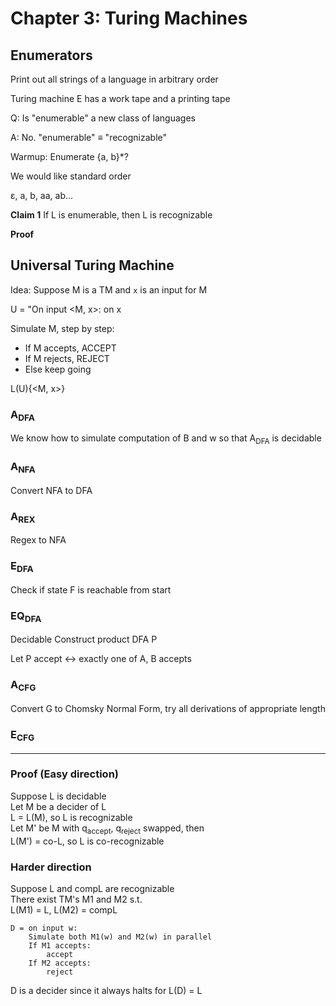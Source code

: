 # Chapter 3: Turing Machines

## Enumerators

Print out all strings of a language in arbitrary order

Turing machine E has a work tape and a printing tape

Q: Is "enumerable" a new class of languages

A: No. "enumerable" &equiv; "recognizable"

Warmup: Enumerate {a, b}*?

We would like standard order

&epsilon;, a, b, aa, ab...

**Claim 1** If L is enumerable, then L is recognizable

**Proof**

## Universal Turing Machine

Idea: Suppose M is a TM and `x` is an input for M

U = "On input <M, x>: on x

Simulate M, step by step:
* If M accepts, ACCEPT
* If M rejects, REJECT
* Else keep going

L(U){<M, x>}

### A<sub>DFA</sub>

We know how to simulate computation of B and w so that A<sub>DFA</sub> is decidable

### A<sub>NFA</sub>

Convert NFA to DFA

### A<sub>REX</sub>

Regex to NFA

### E<sub>DFA</sub>

Check if state F is reachable from start

### EQ<sub>DFA</sub>

Decidable Construct product DFA P

Let P accept &harr; exactly one of A, B accepts

### A<sub>CFG</sub>

Convert G to Chomsky Normal Form, try all derivations of appropriate length

### E<sub>CFG</sub>

------------------------
### Proof (Easy direction)

Suppose L is decidable  
Let M be a decider of L  
L = L(M), so L is recognizable  
Let M' be M with q<sub>accept</sub>, q<sub>reject</sub> swapped, then  
L(M') = co-L, so L is co-recognizable

### Harder direction

Suppose L and compL are recognizable  
There exist TM's M1 and M2 s.t.  
L(M1) = L, L(M2) = compL  

```
D = on input w:
    Simulate both M1(w) and M2(w) in parallel
    If M1 accepts:
        accept
    If M2 accepts:
        reject
```
D is a decider since it always halts for L(D) = L
